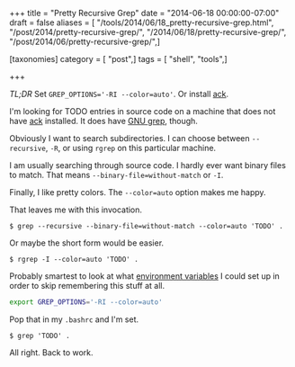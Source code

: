 +++
title = "Pretty Recursive Grep"
date = "2014-06-18 00:00:00-07:00"
draft = false
aliases = [ "/tools/2014/06/18_pretty-recursive-grep.html", "/post/2014/pretty-recursive-grep/", "/2014/06/18/pretty-recursive-grep/", "/post/2014/06/pretty-recursive-grep/",]

[taxonomies]
category = [ "post",]
tags = [ "shell", "tools",]

+++

[ack]: http://beyondgrep.com
*TL;DR* Set `GREP_OPTIONS='-RI --color=auto'`. Or install [ack][].
<!--more-->

[GNU grep]: http://www.gnu.org/software/grep/

I'm looking for TODO entries in source code on a machine that does not have
[ack][] installed. It does have [GNU grep][], though.

Obviously I want to search subdirectories. I can choose between
`--recursive`, `-R`, or using `rgrep` on this particular machine.

I am usually searching through source code. I hardly ever want
binary files to match. That means `--binary-file=without-match` 
or `-I`.

Finally, I like pretty colors. The `--color=auto` option makes me
happy.

That leaves me with this invocation.

~~~ console
$ grep --recursive --binary-file=without-match --color=auto 'TODO' .
~~~ 

Or maybe the short form would be easier.

~~~ console
$ rgrep -I --color=auto 'TODO' .
~~~ 

[environment variables]: http://www.gnu.org/software/grep/manual/html_node/Environment-Variables.html

Probably smartest to look at what [environment variables][] I could set
up in order to skip remembering this stuff at all.

~~~ bash
export GREP_OPTIONS='-RI --color=auto'
~~~ 

Pop that in my `.bashrc` and I'm set.

~~~ console
$ grep 'TODO' .
~~~ 

All right. Back to work.